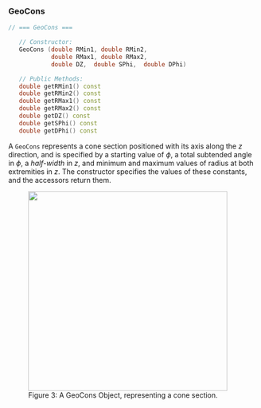 ### GeoCons

```cpp
// === GeoCons ===

   // Constructor:
   GeoCons (double RMin1, double RMin2,   
            double RMax1, double RMax2, 
            double DZ,  double SPhi,  double DPhi)

   // Public Methods:
   double getRMin1() const
   double getRMin2() const
   double getRMax1() const
   double getRMax2() const
   double getDZ() const
   double getSPhi() const
   double getDPhi() const
```

A `GeoCons` represents a cone section positioned with its axis along the $z$ direction, and is specified by a starting value of $\phi$, a total subtended angle in $\phi$, a *half-width* in $z$, and minimum and maximum values of radius at both extremities in $z$.  The constructor specifies the values of these constants, and the accessors return them.

<figure>
  <img src="/components/kernel/reference/RCBase/GeoShape/GeoCons.png" width="400" />
  <figcaption>Figure 3:  A GeoCons Object, representing a cone section.</figcaption>
</figure>


